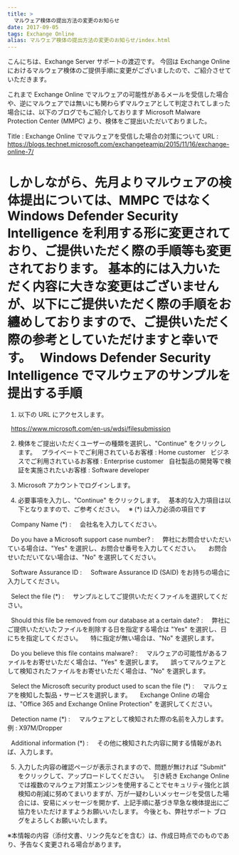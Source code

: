 ```yaml
---
title: >
  マルウェア検体の提出方法の変更のお知らせ
date: 2017-09-05
tags: Exchange Online
alias: マルウェア検体の提出方法の変更のお知らせ/index.html
---
```

こんにちは、Exchange Server サポートの渡辺です。
今回は Exchange Online におけるマルウェア検体のご提供手順に変更がございましたので、ご紹介させていただきます。

これまで Exchange Online でマルウェアの可能性があるメールを受信した場合や、逆にマルウェアでは無いにも関わらずマルウェアとして判定されてしまった場合には、以下のブログでもご紹介しております Microsoft Malware Protection Center (MMPC) より、検体をご提出いただいておりました。

   Title : Exchange Online でマルウェアを受信した場合の対策について
   URL : <a href="https://blogs.technet.microsoft.com/exchangeteamjp/2015/11/16/exchange-online-7/">https://blogs.technet.microsoft.com/exchangeteamjp/2015/11/16/exchange-online-7/</a>

しかしながら、先月よりマルウェアの検体提出については、MMPC ではなく Windows Defender Security Intelligence を利用する形に変更されており、ご提供いただく際の手順等も変更されております。
基本的には入力いただく内容に大きな変更はございませんが、以下にご提供いただく際の手順をお纏めしておりますので、ご提供いただく際の参考としていただけますと幸いです。
&nbsp;
Windows Defender Security Intelligence でマルウェアのサンプルを提出する手順
=====================================
1. 以下の URL にアクセスします。

&nbsp;&nbsp;<a href="https://www.microsoft.com/en-us/wdsi/filesubmission">https://www.microsoft.com/en-us/wdsi/filesubmission</a>

2. 検体をご提出いただくユーザーの種類を選択し、"Continue" をクリックします。
&nbsp;&nbsp;プライベートでご利用されているお客様 : Home customer
&nbsp;&nbsp;ビジネスでご利用されているお客様 : Enterprise customer
&nbsp;&nbsp;自社製品の開発等で検証を実施されたいお客様 : Software developer

3. Microsoft アカウントでログインします。

4. 必要事項を入力し、"Continue" をクリックします。
&nbsp;&nbsp;基本的な入力項目は以下となりますので、ご参考ください。
&nbsp;&nbsp;※ (*) は入力必須の項目です

&nbsp;&nbsp;Company Name (*) :
&nbsp;&nbsp;&nbsp;&nbsp;会社名を入力してください。

&nbsp;&nbsp;Do you have a Microsoft support case number? :
&nbsp;&nbsp;&nbsp;&nbsp;弊社にお問合せいただいている場合は、"Yes" を選択し、お問合せ番号を入力してください。
&nbsp;&nbsp;&nbsp;&nbsp;お問合せいただいてない場合は、"No" を選択してください。

&nbsp;&nbsp;Software Assurance ID :
&nbsp;&nbsp;&nbsp;&nbsp;Software Assurance ID (SAID) をお持ちの場合に入力してください。

&nbsp;&nbsp;Select the file (*) :
&nbsp;&nbsp;&nbsp;&nbsp;サンプルとしてご提供いただくファイルを選択してください。

&nbsp;&nbsp;Should this file be removed from our database at a certain date? :
&nbsp;&nbsp;&nbsp;&nbsp;弊社にご提供いただいたファイルを削除する日を指定する場合は "Yes" を選択し、日にちを指定してください。
&nbsp;&nbsp;&nbsp;&nbsp;特に指定が無い場合は、"No" を選択します。

&nbsp;&nbsp;Do you believe this file contains malware? :
&nbsp;&nbsp;&nbsp;&nbsp;マルウェアの可能性があるファイルをお寄せいただく場合は、"Yes" を選択します。
&nbsp;&nbsp;&nbsp;&nbsp;誤ってマルウェアとして検知されたファイルをお寄せいただく場合は、"No" を選択します。

&nbsp;&nbsp;Select the Microsoft security product used to scan the file (*) :
&nbsp;&nbsp;&nbsp;&nbsp;マルウェアを検知した製品・サービスを選択します。
&nbsp;&nbsp;&nbsp;&nbsp;Exchange Online の場合は、"Office 365 and Exchange Online Protection" を選択してください。

&nbsp;&nbsp;Detection name (*) :
&nbsp;&nbsp;&nbsp;&nbsp;マルウェアとして検知された際の名前を入力します。例 : X97M/Dropper

&nbsp;&nbsp;Additional information (*) :
&nbsp;&nbsp;&nbsp;&nbsp;その他に検知された内容に関する情報があれば、入力します。

5. 入力した内容の確認ページが表示されますので、問題が無ければ "Submit" をクリックして、アップロードしてください。
&nbsp;
引き続き Exchange Online では複数のマルウェア対策エンジンを使用することでセキュリティ強化と誤検知の削減に努めてまいりますが、万が一疑わしいメッセージを受信した場合には、安易にメッセージを開かず、上記手順に基づき早急な検体提出にご協力をいただけますようお願いいたします。
今後とも、弊社サポート ブログをよろしくお願いいたします。


※本情報の内容（添付文書、リンク先などを含む）は、作成日時点でのものであり、予告なく変更される場合があります。
